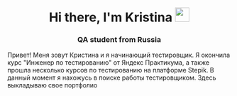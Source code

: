<h1 align="center">Hi there, I'm Kristina
<img src="https://github.com/blackcater/blackcater/raw/main/images/Hi.gif" height="32"/></h1>
<h3 align="center">QA student from Russia</h3>
<p>Привет! Меня зовут Кристина и я начинающий тестировщик. Я окончила курс "Инженер по тестированию" от Яндекс Практикума, а также прошла несколько курсов по тестированию на платформе Stepik. В данный момент я нахожусь в поиске работы тестировщиком. Здесь выкладываю свое портфолио </p>
